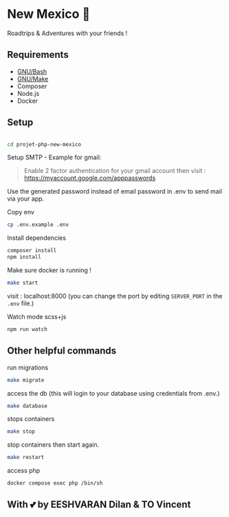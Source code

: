 # New Mexico 🌄

Roadtrips & Adventures with your friends !

## Requirements

- [GNU/Bash](https://www.gnu.org/software/bash/)
- [GNU/Make]()
- Composer
- Node.js
- Docker

## Setup

```bash

cd projet-php-new-mexico
```

Setup SMTP - Example for gmail:

> Enable 2 factor authentication for your gmail account
> then visit : https://myaccount.google.com/apppasswords

Use the generated password instead of email password in .env to send mail via your app.

Copy env

```bash
cp .env.example .env
```

Install dependencies

```bash
composer install
npm install
```

Make sure docker is running !

```bash
make start
```

visit : localhost:8000 (you can change the port by editing `SERVER_PORT` in the `.env` file.)

Watch mode scss+js

```bash
npm run watch
```

## Other helpful commands

run migrations

```bash
make migrate
```

access the db (this will login to your database using credentials from .env.)

```bash
make database
```

stops containers

```bash
make stop
```

stop containers then start again.

```bash
make restart
```

access php

```bash
docker compose exec php /bin/sh
```

## With 💕 by EESHVARAN Dilan & TO Vincent
